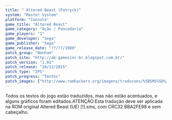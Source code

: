 ```yaml
---
title: " Altered Beast (Patryck)"
system: "Master System"
platform: "Console"
game_title: "Altered Beast"
game_category: "Ação / Pancadaria"
game_players: "1"
game_developer: "Sega"
game_publisher: "Sega"
game_release_date: "??/??/1989"
patch_group: "Nenhum"
patch_site: "http://ab-gamesinc-br.blogspot.com.br/"
patch_version: "1.01"
patch_release: "18/12/2015"
patch_type: "IPS"
patch_progress: "Textos"
patch_images: ["http://www.romhackers.org/imagens/traducoes/%5BSMS%5D%20Altered%20Beast%20-%20Patryck%20-%201.png","http://www.romhackers.org/imagens/traducoes/%5BSMS%5D%20Altered%20Beast%20-%20Patryck%20-%202.png","http://www.romhackers.org/imagens/traducoes/%5BSMS%5D%20Altered%20Beast%20-%20Patryck%20-%203.png"]
---
```

Todos os textos do jogo estão traduzidos, mas não estão acentuados, e alguns gráficos foram editados.ATENÇÃO:Esta tradução deve ser aplicada na ROM original Altered Beast (UE) [!].sms, com CRC32 BBA2FE98 e sem cabeçalho.